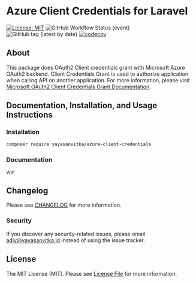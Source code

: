 # Azure Client Credentials for Laravel
[![License: MIT](https://img.shields.io/badge/License-MIT-green.svg)](https://opensource.org/licenses/MIT)
![GitHub Workflow Status (event)](https://img.shields.io/github/workflow/status/yayasanvitka/azure-client-credentials/PHPUnit%20Tests)
![GitHub tag (latest by date)](https://img.shields.io/github/v/tag/yayasanvitka/azure-client-credentials)
[![codecov](https://codecov.io/gh/yayasanvitka/azure-client-credentials/branch/master/graph/badge.svg?token=46XEANZJOT)](https://codecov.io/gh/yayasanvitka/azure-client-credentials)

## About

This package does OAuth2 Client credentials grant with Microsoft Azure OAuth2 backend.
Client Credentials Grant is used to authorize application when calling API on another application. For more information, please visit [Microsoft OAuth2 Client Credentials Grant Documentation](https://docs.microsoft.com/en-us/azure/active-directory/develop/v2-oauth2-client-creds-grant-flow).

## Documentation, Installation, and Usage Instructions

### Installation
```bash
composer require yayasanvitka/azure-client-credentials
```

### Documentation
<small>WIP</small>

## Changelog

Please see [CHANGELOG](CHANGELOG.md) for more information.

### Security

If you discover any security-related issues, please email [adly@yayasanvitka.id](mailto:adly@yayasanvitka.id) instead of using the issue tracker.

## License

The MIT License (MIT). Please see [License File](LICENSE.md) for more information.
